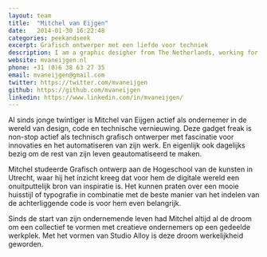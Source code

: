 ```yaml
---
layout: team
title:  "Mitchel van Eijgen"
date:   2014-01-30 16:22:48
categories: peekandseek
excerpt: Grafisch ontwerper met een liefde voor techniek
description: I am a graphic desigher from The Netherlands, working for my self since 2009 and recently under the name Studio 210 as a collective of creative designer and developers.
website: mvaneijgen.nl
phone: +31 (0)6 38 63 27 35
email: mvaneijgen@gmail.com
twitter: https://twitter.com/mvaneijgen
github: https://github.com/mvaneijgen
linkedin: https://www.linkedin.com/in/mvaneijgen/
---
```

Al sinds jonge twintiger is Mitchel van Eijgen actief als ondernemer in de wereld van design, code en technische vernieuwing. Deze gadget freak is non-stop actief als technisch grafisch ontwerper met fascinatie voor innovaties en het automatiseren van zijn werk. En eigenlijk ook dagelijks bezig om de rest van zijn leven geautomatiseerd te maken.

Mitchel studeerde Grafisch ontwerp aan de Hogeschool van de kunsten in Utrecht, waar hij het inzicht kreeg dat voor hem de digitale wereld een onuitputtelijk bron van inspiratie is. Het kunnen praten over een mooie huisstijl of typografie in combinatie met de beste manier van het indelen van de achterliggende code is voor hem even belangrijk.

Sinds de start van zijn ondernemende leven had Mitchel altijd al de droom om een collectief te vormen met creatieve ondernemers op een gedeelde werkplek. Met het vormen van Studio Alloy is deze droom werkelijkheid geworden.
